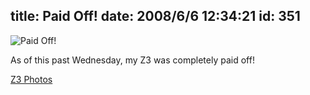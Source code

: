 title: Paid Off!
date: 2008/6/6 12:34:21
id: 351
---
![Paid Off!](/journal_images/z3-journal.jpg)

As of this past Wednesday, my Z3 was completely paid off!

[Z3 Photos](PhotoAlbum.aspx?ID=Z3)